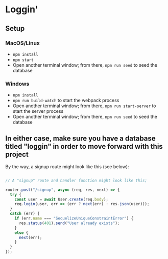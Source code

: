 # Loggin'

## Setup

### MacOS/Linux

* `npm install`
* `npm start`
* Open another terminal window; from there, `npm run seed` to seed the database

### Windows

* `npm install`
* `npm run build-watch` to start the webpack process
* Open another terminal window; from there, `npm run start-server` to start the server process
* Open another terminal window; from there, `npm run seed` to seed the database

## In either case, make sure you have a database titled "loggin" in order to move forward with this project

By the way, a signup route might look like this (see below):

```js

// A "signup" route and handler function might look like this;

router.post("/signup", async (req, res, next) => {
  try {
    const user = await User.create(req.body);
    req.login(user, err => (err ? next(err) : res.json(user)));
  }
  catch (err) {
    if (err.name === "SequelizeUniqueConstraintError") {
      res.status(401).send("User already exists");
    }
    else {
      next(err);
    }
  }
});

```
